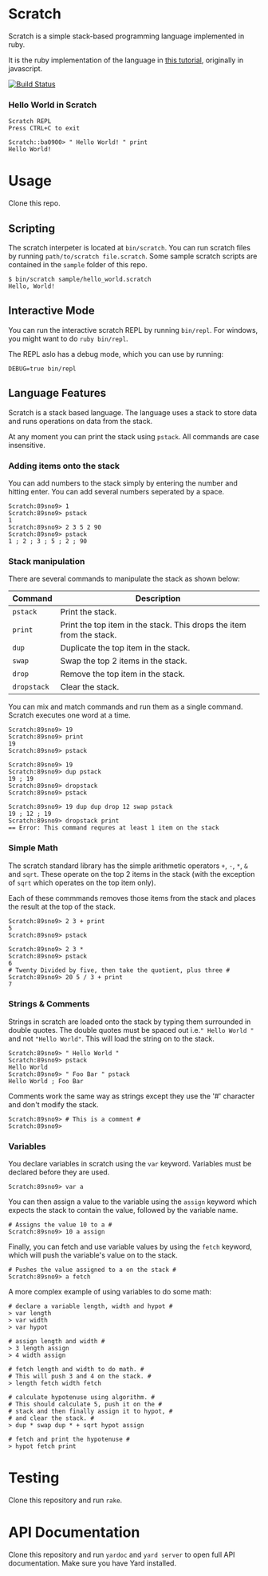 # Scratch
Scratch is a simple stack-based programming language implemented in ruby.

It is the ruby implementation of the language in [this tutorial](http://scratch-lang.notimetoplay.org/), originally in javascript.

[![Build Status](https://travis-ci.org/Martin-Nyaga/scratch.svg?branch=master)](https://travis-ci.org/Martin-Nyaga/scratch)

### Hello World in Scratch
```
Scratch REPL
Press CTRL+C to exit

Scratch::ba0900> " Hello World! " print
Hello World!
```

# Usage

Clone this repo.

## Scripting
The scratch interpeter is located at `bin/scratch`.
You can run scratch files by running `path/to/scratch file.scratch`.
Some sample scratch scripts are contained in the `sample` folder of this repo.

```
$ bin/scratch sample/hello_world.scratch
Hello, World!
```

## Interactive Mode

You can run the interactive scratch REPL by running `bin/repl`.
For windows, you might want to do `ruby bin/repl`.

The REPL aslo has a debug mode, which you can use by running:
```
DEBUG=true bin/repl
```

## Language Features

Scratch is a stack based language. The language uses a stack to store data
and runs operations on data from the stack.

At any moment you can print the stack using `pstack`.
All commands are case insensitive.

### Adding items onto the stack

You can add numbers to the stack simply by entering the number and hitting
enter. You can add several numbers seperated by a space.

```
Scratch:89sno9> 1
Scratch:89sno9> pstack
1
Scratch:89sno9> 2 3 5 2 90
Scratch:89sno9> pstack
1 ; 2 ; 3 ; 5 ; 2 ; 90
```

### Stack manipulation

There are several commands to manipulate the stack as shown below:

| Command | Description|
| ------------- |--------|
| `pstack` | Print the stack. |
| `print` | Print the top item in the stack. This drops the item from the stack. |
| `dup` | Duplicate the top item in the stack. |
| `swap` | Swap the top 2 items in the stack. |
| `drop` | Remove the top item in the stack. |
| `dropstack` | Clear the stack. |

You can mix and match commands and run them as a single command. Scratch executes one word at a time.

```
Scratch:89sno9> 19
Scratch:89sno9> print
19
Scratch:89sno9> pstack

Scratch:89sno9> 19
Scratch:89sno9> dup pstack
19 ; 19
Scratch:89sno9> dropstack
Scratch:89sno9> pstack

Scratch:89sno9> 19 dup dup drop 12 swap pstack
19 ; 12 ; 19
Scratch:89sno9> dropstack print
== Error: This command requres at least 1 item on the stack
```

### Simple Math

The scratch standard library has the simple arithmetic operators `+`, `-`, `*`, `&` and `sqrt`.
These operate on the top 2 items in the stack (with the exception of `sqrt` which operates on
the top item only).

Each of these commmands removes those items from the stack and places the result at the top of the stack.

```
Scratch:89sno9> 2 3 + print
5
Scratch:89sno9> pstack

Scratch:89sno9> 2 3 *
Scratch:89sno9> pstack
6
# Twenty Divided by five, then take the quotient, plus three #
Scratch:89sno9> 20 5 / 3 + print
7
```

### Strings & Comments
Strings in scratch are loaded onto the stack by typing them surrounded in double quotes. The double quotes must be spaced out i.e.`" Hello World "` and not `"Hello World"`. This will load the string on to the stack.

```
Scratch:89sno9> " Hello World "
Scratch:89sno9> pstack
Hello World
Scratch:89sno9> " Foo Bar " pstack
Hello World ; Foo Bar
```
Comments work the same way as strings except they use the '#' character and don't modify the stack.
```
Scratch:89sno9> # This is a comment #
Scratch:89sno9>
```

### Variables

You declare variables in scratch using the `var` keyword. Variables must be declared before they are used.

```
Scratch:89sno9> var a
```

You can then assign a value to the variable using the `assign` keyword which expects the stack to contain
the value, followed by the variable name.

```
# Assigns the value 10 to a #
Scratch:89sno9> 10 a assign
```

Finally, you can fetch and use variable values by using the `fetch` keyword, which will push the variable's
value on to the stack.

```
# Pushes the value assigned to a on the stack #
Scratch:89sno9> a fetch
```

A more complex example of using variables to do some math:

```
# declare a variable length, width and hypot #
> var length
> var width
> var hypot

# assign length and width #
> 3 length assign
> 4 width assign

# fetch length and width to do math. #
# This will push 3 and 4 on the stack. #
> length fetch width fetch

# calculate hypotenuse using algorithm. #
# This should calculate 5, push it on the #
# stack and then finally assign it to hypot, #
# and clear the stack. #
> dup * swap dup * + sqrt hypot assign

# fetch and print the hypotenuse #
> hypot fetch print
```

# Testing

Clone this repository and run `rake`.

# API Documentation

Clone this repository and run `yardoc` and `yard server` to open full
API documentation. Make sure you have Yard installed.

